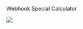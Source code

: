 
Webhook Special Calculator

<a href="https://heroku.com/deploy" target="_blank"><img src="https://www.herokucdn.com/deploy/button.svg"></a>